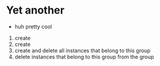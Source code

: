# Yet another
- huh pretty cool
1. create
2. create
3. create   and delete  all instances   that    belong  to this group
4. delete   instances   that belong to this group   from    the group
